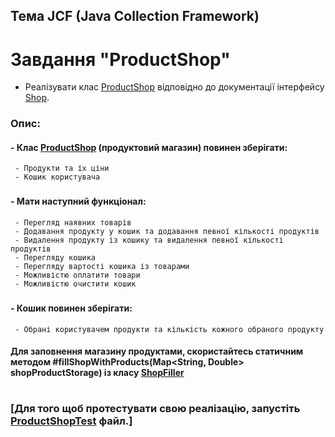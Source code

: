 ## Тема JCF (Java Collection Framework)

# Завдання "ProductShop"

- Реалізувати клас [ProductShop](src/main/java/org/itstep/jcf/shop/impl/ProductShop.java) відповідно до документації інтерфейсу [Shop](src/main/java/org/itstep/jcf/shop/Shop.java). 

### Опис:
#### - Клас [ProductShop](src/main/java/org/itstep/jcf/shop/impl/ProductShop.java) (продуктовий магазин) повинен зберігати:
     
     - Продукти та їх ціни
     - Кошик користувача
###
####  - Мати наступний функціонал:

     - Перегляд наявних товарів
     - Додавання продукту у кошик та додавання певної кількості продуктів
     - Видалення продукту із кошику та видалення певної кількості продуктів
     - Перегляду кошика
     - Перегляду вартості кошика із товарами
     - Можливістю оплатити товари
     - Можливістю очистити кошик
###
#### - Кошик повинен зберігати:
     - Обрані користувачем продукти та кількість кожного обраного продукту

#### Для заповнення магазину продуктами, скористайтесь статичним методом #fillShopWithProducts(Map<String, Double> shopProductStorage) із класу [ShopFiller](src/main/java/org/itstep/jcf/shop/util/ShopFiller.java)
#
### [Для того щоб протестувати свою реалізацію, запустіть [ProductShopTest](src/test/java/shop/impl/ProductShopTest.java) файл.]